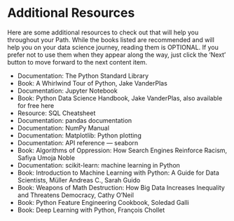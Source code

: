 # Additional Resources
Here are some additional resources to check out that will help you throughout your Path. While the books listed are recommended and will help you on your data science journey, reading them is OPTIONAL. If you prefer not to use them when they appear along the way, just click the ‘Next’ button to move forward to the next content item.

* Documentation: The Python Standard Library
* Book: A Whirlwind Tour of Python, Jake VanderPlas
* Documentation: Jupyter Notebook
* Book: Python Data Science Handbook, Jake VanderPlas, also available for free here
* Resource: SQL Cheatsheet
* Documentation: pandas documentation
* Documentation: NumPy Manual
* Documentation: Matplotlib: Python plotting
* Documentation: API reference — seaborn
* Book: Algorithms of Oppression: How Search Engines Reinforce Racism, Safiya Umoja Noble
* Documentation: scikit-learn: machine learning in Python
* Book: Introduction to Machine Learning with Python: A Guide for Data Scientists, Müller Andreas C., Sarah Guido
* Book: Weapons of Math Destruction: How Big Data Increases Inequality and Threatens Democracy, Cathy O’Neil
* Book: Python Feature Engineering Cookbook, Soledad Galli
* Book: Deep Learning with Python, François Chollet
